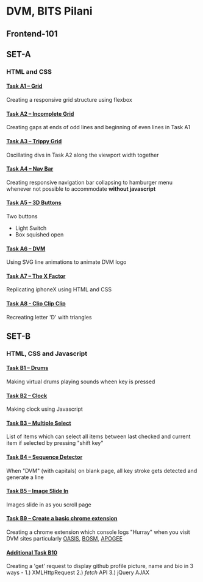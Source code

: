 # DVM, BITS Pilani
## Frontend-101
## SET-A 
### HTML and CSS

#### [Task A1 – Grid](https://akshit-patel.github.io/frontend-101/A/A1.html)
Creating a responsive grid structure using
flexbox
#### [Task A2 – Incomplete Grid](https://akshit-patel.github.io/frontend-101/A/A2.html)
Creating gaps at ends of odd lines and beginning of even lines in Task A1
#### [Task A3 – Trippy Grid](https://akshit-patel.github.io/frontend-101/A/A3.html)
Oscillating divs in Task A2 along the viewport width together 
#### [Task A4 – Nav Bar](https://akshit-patel.github.io/frontend-101/A/A4.html)
Creating responsive navigation bar collapsing to hamburger menu whenever not possible to accommodate **without javascript**
#### [Task A5 – 3D Buttons](https://akshit-patel.github.io/frontend-101/A/A5.html)
Two buttons 


- Light Switch
- Box squished open
#### [Task A6 – DVM](https://akshit-patel.github.io/frontend-101/A/A6.html)
Using SVG line animations to animate DVM logo

#### [Task A7 – The X Factor](https://akshit-patel.github.io/frontend-101/A/A7.html)
Replicating iphoneX using HTML and CSS
#### [Task A8 - Clip Clip Clip](https://akshit-patel.github.io/frontend-101/A/A8.html)
Recreating letter 'D' with triangles

## SET-B
### HTML, CSS and Javascript

#### [Task B1 – Drums](https://akshit-patel.github.io/frontend-101/B/B1.html)
Making virtual drums playing sounds wheen key is pressed

#### [Task B2 – Clock](https://akshit-patel.github.io/frontend-101/B/B2.html)
Making clock using Javascript

#### [Task B3 – Multiple Select](https://akshit-patel.github.io/frontend-101/B/B3.html)
List of items which can select all items between last checked and current item if selected by pressing "shift key"  

#### [Task B4 – Sequence Detector](https://akshit-patel.github.io/frontend-101/B/B4.html)
When "DVM" (with capitals) on blank page, all key stroke gets detected and generate a line 
 
#### [Task B5 – Image Slide In](https://akshit-patel.github.io/frontend-101/B/B5.html)
Images slide in as you scroll page

#### [Task B9 – Create a basic chrome extension](https://github.com/Akshit-Patel/frontend-101/tree/master/B)
Creating a chrome extension which console logs "Hurray" when you visit DVM sites particularly [OASIS](https://www.bits-oasis.org/2018main/), [BOSM](https://www.bits-bosm.org/), [APOGEE](https://bits-apogee.org/2019intro/)

#### [Additional Task B10](https://akshit-patel.github.io/frontend-101/B/B10.html)
Creating a 'get' request to display github profile picture, name and bio  in 3 ways - 
1.) XMLHttpRequest 
2.) *fetch* API
3.) jQuery AJAX
